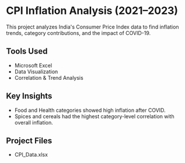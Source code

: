 # CPI Inflation Analysis (2021–2023)
This project analyzes India's Consumer Price Index data to find inflation trends, category contributions, and the impact of COVID-19.

## Tools Used
- Microsoft Excel
- Data Visualization
- Correlation & Trend Analysis

## Key Insights
- Food and Health categories showed high inflation after COVID.
- Spices and cereals had the highest category-level correlation with overall inflation.

## Project Files
- CPI_Data.xlsx


